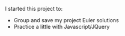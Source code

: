 I started this project to:
- Group and save my project Euler solutions
- Practice a little with Javascript/JQuery

